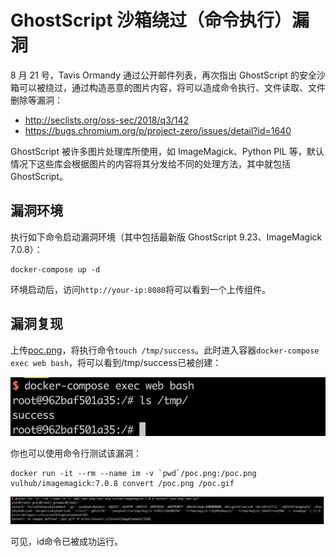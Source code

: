 # GhostScript 沙箱绕过（命令执行）漏洞

8 月 21 号，Tavis Ormandy 通过公开邮件列表，再次指出 GhostScript 的安全沙箱可以被绕过，通过构造恶意的图片内容，将可以造成命令执行、文件读取、文件删除等漏洞：

 - http://seclists.org/oss-sec/2018/q3/142
 - https://bugs.chromium.org/p/project-zero/issues/detail?id=1640

GhostScript 被许多图片处理库所使用，如 ImageMagick、Python PIL 等，默认情况下这些库会根据图片的内容将其分发给不同的处理方法，其中就包括 GhostScript。

## 漏洞环境

执行如下命令启动漏洞环境（其中包括最新版 GhostScript 9.23、ImageMagick 7.0.8）：

```
docker-compose up -d
```

环境启动后，访问`http://your-ip:8080`将可以看到一个上传组件。

## 漏洞复现

上传[poc.png](poc.png)，将执行命令`touch /tmp/success`。此时进入容器`docker-compose exec web bash`，将可以看到/tmp/success已被创建：

![](1.png)

你也可以使用命令行测试该漏洞：

```
docker run -it --rm --name im -v `pwd`/poc.png:/poc.png vulhub/imagemagick:7.0.8 convert /poc.png /poc.gif
```

![](2.png)

可见，id命令已被成功运行。